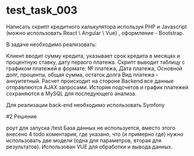 # test_task_003
Написать скрипт кредитного калькулятора используя PHP и Javascript (можно использовать React \ Angular \ Vue) , оформление - Bootstrap.

В задаче необходимо реализовать:  

Клиент вводит сумму кредита, указывает срок кредита в месяцах и процентную ставку, дату первого платежа. Скрипт выводит таблицу с графиком платежей в формате: № платежа, Дата платежа, Основной долг, проценты, общая сумма, остаток долга Вид платежа - аннуитетный.  Расчет происходит на стороне Backend все данные отправляются AJAX запросами. История подсчетов и график платежей сохраняются в MySQL для последующего анализа.

Для реализации back-end необходимо использовать Symfony

#2 Решение

роут для запуска /test
База данных не используется, вместо этого внесено 4 todo коментария, где указано, что (и примерно где) нужно использовать две модели (одна для параметров, вторая для результатов).
Использован VUE для обработки и вывода данных.

